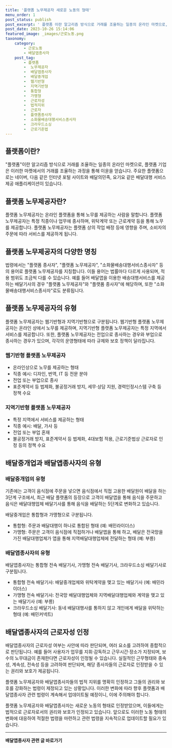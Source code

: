 ```yaml
---
title: '플랫폼 노무제공자 새로운 노동의 형태'
menu_order: 1
post_status: publish
post_excerpt: ' 플랫폼 이란 알고리즘 방식으로 거래를 조율하는 일종의 온라인 마켓으로, 플랫폼 기업은 이러한 마켓에서의 거래를 조율하는 과정을 통해 이윤을 얻습니다. 주요한 플랫폼으로는 네이버, 다음 같은 인터넷 포털 사이트와 배달의민족, 요기요 같은 배달대행 서비스 제공 애플리케이션이 있습니다.'
post_date: 2023-10-26 15:14:06
featured_image: _images/근로노동.png
taxonomy:
    category:
        - 근로노동
        - 배달앱종사자
    post_tag:
        - 플랫폼
        -  노무제공자
        -  배달앱종사자
        -  배달중개업
        -  웹기반형
        -  지역기반형
        -  통합형
        -  가맹형
        -  근로자성
        -  법적지위
        -  근로자
        -  플랫폼종사자
        -  소화물배송대행서비스종사자
        -  크라우드소싱
        -  근로기준법
---
```



## 플랫폼이란?

"플랫폼"이란 알고리즘 방식으로 거래를 조율하는 일종의 온라인 마켓으로, 플랫폼 기업은 이러한 마켓에서의 거래를 조율하는 과정을 통해 이윤을 얻습니다. 주요한 플랫폼으로는 네이버, 다음 같은 인터넷 포털 사이트와 배달의민족, 요기요 같은 배달대행 서비스 제공 애플리케이션이 있습니다.

## 플랫폼 노무제공자란?

플랫폼 노무제공자는 온라인 플랫폼을 통해 노무를 제공하는 사람을 말합니다. 플랫폼 노무제공자는 특정 직종이나 업무에 종사하며, 위탁계약 또는 근로계약 등을 통해 노무를 제공합니다. 플랫폼 노무제공자는 플랫폼 상의 작업 배정 등에 영향을 주며, 소비자의 주문에 따라 서비스를 제공하게 됩니다.

## 플랫폼 노무제공자의 다양한 명칭

법령에서는 "플랫폼 종사자", "플랫폼 노무제공자", "소화물배송대행서비스종사자" 등의 용어로 플랫폼 노무제공자를 지칭합니다. 이들 용어는 법률마다 다르게 사용되며, 적용 범위도 조금씩 다를 수 있습니다. 예를 들어 배달앱을 이용한 배송대행서비스를 제공하는 배달기사의 경우 "플랫폼 노무제공자"와 "플랫폼 종사자"에 해당하며, 또한 "소화물배송대행서비스종사자"로도 분류됩니다.

## 플랫폼 노무제공자의 유형

플랫폼 노무제공자는 웹기반형과 지역기반형으로 구분됩니다. 웹기반형 플랫폼 노무제공자는 온라인 상에서 노무를 제공하며, 지역기반형 플랫폼 노무제공자는 특정 지역에서 서비스를 제공합니다. 또한, 플랫폼 노무제공자는 전업으로 종사하는 경우와 부업으로 종사하는 경우가 있으며, 각각의 운영형태에 따라 규제와 보호 정책이 달라집니다.

### 웹기반형 플랫폼 노무제공자

- 온라인상으로 노무를 제공하는 형태
- 직종 예시: 디자인, 번역, IT 등 전문 분야
- 전업 또는 부업으로 종사
- 표준계약서 등 법제화, 불공정거래 방지, 세무·상담 지원, 경력인정시스템 구축 등 정책 수요

### 지역기반형 플랫폼 노무제공자

- 특정 지역에서 서비스를 제공하는 형태
- 직종 예시: 배달, 가사 등
- 전업 또는 부업 혼재
- 불공정거래 방지, 표준계약서 등 법제화, 4대보험 적용, 근로기준법상 근로자로 인정 등의 정책 수요

## 배달중개업과 배달앱종사자의 유형

### 배달중개업의 유형

기존에는 고객이 음식점에 주문을 넣으면 음식점에서 직접 고용한 배달원이 배달을 하는 3단계 구조에서, 최근 배달 플랫폼의 등장으로 고객이 배달앱을 통해 음식을 주문하고 음식은 배달대행업체 배달기사를 통해 음식을 배달하는 5단계로 변화하고 있습니다.

배달중개업은 통합형과 가맹형으로 구분됩니다.

- 통합형: 주문과 배달대행이 하나로 통합된 형태 (예: 배민라이더스)
- 가맹형: 주문은 고객이 음식점에 직접하거나 배달앱을 통해 하고, 배달은 전국망을 가진 배달대행업체가 앱을 통해 지역배달대행업체에 전달하는 형태 (예: 부릉)

### 배달앱종사자의 유형

배달앱종사자는 통합형 전속 배달기사, 가맹형 전속 배달기사, 크라우드소싱 배달기사로 구분됩니다.

- 통합형 전속 배달기사: 배달중개업체와 위탁계약을 맺고 있는 배달기사 (예: 배민라이더스)
- 가맹형 전속 배달기사: 전국망 배달대행업체와 지역배달대행업체와 계약을 맺고 있는 배달기사 (예: 부릉)
- 크라우드소싱 배달기사: 동네 배달대행사를 통하지 않고 개인에게 배달을 위탁하는 형태 (예: 배민커넥트)

## 배달앱종사자의 근로자성 인정

배달앱종사자의 근로자성 여부는 사안에 따라 판단되며, 여러 요소를 고려하여 종합적으로 판단됩니다. 예를 들어 사용자가 업무를 지휘·감독하고 근무시간·장소가 지정되며, 보수의 노무대금이 존재한다면 근로자성이 인정될 수 있습니다. 실질적인 근무형태와 종속성, 계속성, 전속성 등을 고려하여 판단되며, 해당 종사자들의 근로자로 인정받을 수 있는 권리와 보호가 제공됩니다.

플랫폼 노무제공자와 배달앱종사자들의 법적 지위를 명확히 인정하고 그들의 권리와 보호를 강화하는 법령이 제정되고 있는 상황입니다. 이러한 변화에 따라 향후 플랫폼과 배달앱종사자 관련 법령이 계속해서 업데이트될 예정이니, 이에 주의해야 합니다.

플랫폼 노무제공자와 배달앱종사자는 새로운 노동의 형태로 인정받았으며, 이들에게는 법적으로 근로자로서의 권리와 보호가 인정되고 있습니다. 앞으로도 이러한 노동 형태의 변화에 대응하여 적절한 법령을 마련하고 관련 법령을 지속적으로 업데이트할 필요가 있습니다.
<!-- wp:separator -->
<hr class="wp-block-separator has-alpha-channel-opacity"/>
<!-- /wp:separator -->

<!-- wp:group {"backgroundColor":"base","layout":{"type":"constrained"}} -->
<div class="wp-block-group has-base-background-color has-background"><!-- wp:paragraph {"align":"center","fontSize":"medium"} -->
<p class="has-text-align-center has-large-font-size"><strong>배달앱종사자 관련 글 바로가기</strong></p>
<!-- /wp:paragraph -->


<!-- wp:latest-posts
{"categories":[{"id":11057,"count":19,"description":"","link":"https://uknowlaw.com/category/%eb%b0%b0%eb%8b%ac%ec%95%b1%ec%a2%85%ec%82%ac%ec%9e%90/","name":"배달앱종사자","slug":"배달앱종사자","taxonomy":"category","parent":0,"meta":[],"_links":{"self":[{"href":"https://uknowlaw.com/wp-json/wp/v2/categories/11057"}],"collection":[{"href":"https://uknowlaw.com/wp-json/wp/v2/categories"}],"about":[{"href":"https://uknowlaw.com/wp-json/wp/v2/taxonomies/category"}],"wp:post_type":[{"href":"https://uknowlaw.com/wp-json/wp/v2/posts?categories=11057"}],"curies":[{"name":"wp","href":"https://api.w.org/{rel}","templated":true}]}}],"postsToShow":100,"excerptLength":28,"postLayout":"grid","columns":2,"featuredImageAlign":"left","featuredImageSizeSlug":"large","fontSize":18px} /--></div>
<!-- /wp:group -->